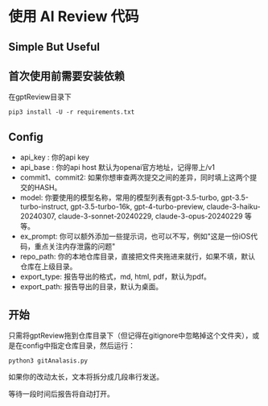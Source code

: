 # 使用 AI Review 代码

## Simple But Useful

## 首次使用前需要安装依赖

在gptReview目录下

```
pip3 install -U -r requirements.txt
```

## Config

+ api_key : 你的api key
+ api_base : 你的api host 默认为openai官方地址，记得带上/v1
+ commit1、commit2: 如果你想审查两次提交之间的差异，同时填上这两个提交的HASH。
+ model: 你要使用的模型名称，常用的模型列表有gpt-3.5-turbo, gpt-3.5-turbo-instruct, gpt-3.5-turbo-16k, gpt-4-turbo-preview, claude-3-haiku-20240307, claude-3-sonnet-20240229, claude-3-opus-20240229 等等。
+ ex_prompt: 你可以额外添加一些提示词，也可以不写，例如"这是一份iOS代码，重点关注内存泄露的问题"
+ repo_path: 你的本地仓库目录，直接把文件夹拖进来就行，如果不填，默认仓库在上级目录。
+ export_type: 报告导出的格式，md, html, pdf，默认为pdf。
+ export_path: 报告导出的目录，默认为桌面。

## 开始

只需将gptReview拖到仓库目录下（但记得在gitignore中忽略掉这个文件夹），或是在config中指定仓库目录，然后运行：

```
python3 gitAnalasis.py
```

如果你的改动太长，文本将拆分成几段串行发送。

等待一段时间后报告将自动打开。

